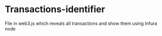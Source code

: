 # Transactions-identifier
File in web3.js which reveals all transactions and show them using Infura node
